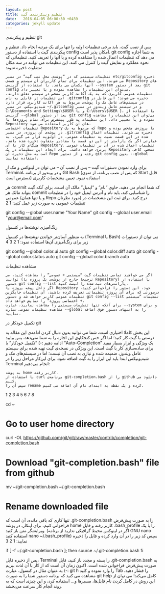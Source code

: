 ```yaml
---
layout: post
title: تنظیم وپیکربندی گیت
date:   2016-04-05 06:00:30 +0430
categories: jekyll update
---
```

تنظیم و پیکربندی git

پس از نصب گیت، باید برخی تنظیمات اولیه را تنها برای یک مرتبه انجام داد. تنظیم و پیکربندی گیت با استفاده از دستور config امکان پذیر است. git config به شما اجازه می دهد که تنظیمات اعمال شده را مشاهده کرده و یا آنها را تعریف کنید. تنظیماتی که نحوه عملکرد و نمایش گیت را کنترل می کنند. این تنظیمات می توانند در سه مکان متفاوت ذخیره شوند:

    تنظیمات سیستمی که در “پوشه‌ی محل نصب گیت” در مسیر etc/gitconfig ذخیره می شوند. این تنظیمات برای تمام کاربران آن سیستم و همه‌ی Repository های آنها یکسان می باشد. با استفاده از گزینه‌ی --system بعد از دستور git config می‌توان این تنظیمات را مشاهده نموده و یا تغییر داد.
    تنظیمات عمومی کاربری که به یک اکانت کاربر مشخص در سیستم تعلق دارند. این تنظیمات در فایلی به نام .gitconfig ذخیره می شوند؛ این فایل در پوشه‌ی مربوط به هر اکانت کاربری قرار دارد [در سیستم‌های عامل مک و شبه‌یونیکس، در مسیر ~/.gitconfig و در سیستم عامل ویندوز در مسیر C:\Documents and Settings\$USER و یا C:\Users\$USER ]. با استفاده از گزینه‌ی --global بعد از دستور git config می‌توان این تنظیمات را مشاهده نموده و یا تغییر داد. این تنظیمات به طور پیشفرض برای تمام پروژه‌ها یا Repository های آن کاربر استفاده می شود.
    تنظیمات اختصاصی Repository که مربوط به یک Repo یا پروژه‌ی مشخص بوده و در پوشه‌ی آن پروژه، در مسیر .git/config ذخیره می شوند. تنظیمات اعمال شده در این قسمت نسبت به تنظیمات عمومی، در اولویت قرار می گیرد. به عبارتی اگر یک پارامتر در این دو قسمت با مقادیر متفاوت ذخیره شده باشد، هنگام کار با آن Repository، تنظیمات اعمال شده در آن بر تنظیمات عمومی برتری خواهد داشت. برای ایجاد این تنظیمات در یک Repository مشخص، کافی است به محل ذخیره آن Repo رفته و از دستور git config بدون --global استفاده نمایید.

برای وارد نمودن دستورات گیت – پس از نصب آن – می توان در لینوکس و مک از Terminal، و در ویندوز از برنامه Git Bash (که پس از نصب برنامه، از منوی Start قابل دسترس است) استفاده نمود.
تعیین مشخصات کاربری

هر commit که شما انجام می دهید، حاوی “نام” و “ایمیل” مالک آن است. برای آنکه گیت بتواند مالک هر commit را شناسایی کند، باید نام و آدرس ایمیل خود را در تنظیمات عمومی (و یا تنها همان Repo مورد نظرتان) درج کنید. برای ثبت این مشخصات در تنظیمات عمومی به صورت زیر عمل کنید:
1
2
	
git config --global user.name "Your Name"
git config --global user.email "your@email.com"

رنگ‌آمیزی نوشته‌ها در کنسول

به منظور آسان‌تر خواندن نوشته‌ها در کنسول (Terminal یا Bash) می توان از دستورات زیر برای رنگ‌آمیزی آن‌ها استفاده نمود:
1
2
3
4
	
git config --global color.ui auto
git config --global color.diff auto
git config --global color.status auto
git config --global color.branch auto

مشاهده تنظیمات

    اگر می خواهید تمامی تنظیمات گیت “سیستمی + عمومی” را مشاهده کنید، می توانید (ترجیحا خارج از پوشه‌ی یک پروژه یا Repository) با استفاده از دستور git config --list پارامترهای ثبت شده را لیست کنید.
    اگر داخل پوشه‌ پروژه یا Repository خود، این دستور را فراخوانی کنید، درصورتی که برای آن پروژه تنظیماتی تعریف کرده باشید، آن تنظیمات جایگزین تنظیمات عمومی کاربر خواهد شد و دستور git config --list تنظیمات “سیستمی + اختصاصی پروژه” را نمایش خواهد داد.
    برای آنکه تنها تنظیمات سیستمی را مشاهده نمایید، عبارت --system و برای مشاهده تنظیمات عمومی عبارت --global را به انتهای دستور فوق اضافه نمایید.

تکمیل خودکار در git

این بخش کاملا اختیاری است، شما می توانید بدون دنبال کردن ادامه‌ی این مقاله به درستی با گیت کار کنید؛ اما اگر حس کنجکاوی این اجازه را به شما نمی‌دهد، پس بیایید ادامه دهیم :-) “تکمیل خودکار” یا “Auto-Completion” یک ویژگی و ابزار بسیار مفید برای ساده‌سازی کار با گیت است. این ویژگی در نسخه‌ی گیت تهیه شده برای سیستم عامل ویندوز، ضمیمه شده و نیازی به نصب آن نیست؛ اما در سیستم‌های مک و شبه‌یونیکس ابتدا باید این ابزار را به گیت اضافه نمود. برای این‌کار مراحل زیر را در Terminal انجام می‌دهیم:

    به پوشه home کاربر رفته.
    با استفاده از curl برنامه‌ی git-completion.bash را از github دانلود می کنیم.
    سپس آن را rename کرده و یک نقطه به ابتدای نام آن اضافه می کنیم.

1
2
3
4
5
6
7
8
	
cd ~
# Go to user home directory
 
curl -OL https://github.com/git/git/raw/master/contrib/completion/git-completion.bash
# Download "git-completion.bash" file from github
 
mv ~/git-completion.bash ~/.git-completion.bash
# Rename downloaded file

تنها کاری که باقی مانده، آن است که .git-completion.bash را به صورت پیش‌فرض فراخوانی کنیم. برای اینکار، در پوشه home کاربر رفته و فایل  .bash_profile را با یک ویرایشگر متن باز کنید. (اگر در لینوکس محیط گرافیکی ندارید از برنامه GNU nano استفاده کنید nano ~/.bash_profile) سپس کد زیر را در آن وارد کرده و فایل را ذخیره نمایید:
1
2
3
	
if [ -f ~/.git-completion.bash ]; then
    source ~/.git-completion.bash
fi

پس از ذخیره فایل، Terminal را بسته و مجدد باز کنید، فایل .git-completion.bash به صورت پیش‌فرض فراخوانی شده است. اکنون زمان آن است که از کار با آن لذت ببریم :-) به عنوان مثال در کنسول، عبارت git h را وارد نموده و کلید Tab را فشار دهید، مشاهده می کنید که برنامه دستور شما را به صورت git help کامل می‌کند! می توان از این روش در کامل کردن نام فایل‌ها، مسیرها و… استفاده کرد، و این چیزی است که به روند انجام کار سرعت می‌بخشد.
